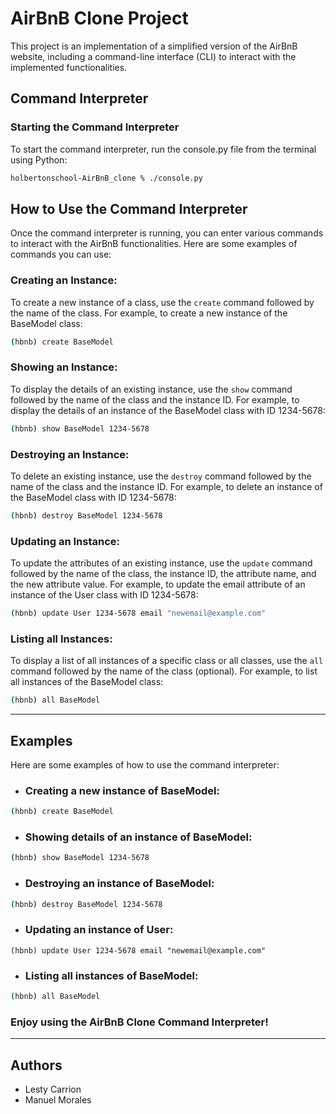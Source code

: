 # AirBnB Clone Project

This project is an implementation of a simplified version of the AirBnB website, including a command-line interface (CLI) to interact with the implemented functionalities.

## Command Interpreter

### Starting the Command Interpreter

To start the command interpreter, run the console.py file from the terminal using Python:

```bash
holbertonschool-AirBnB_clone % ./console.py
```

## How to Use the Command Interpreter

Once the command interpreter is running, you can enter various commands to interact with the AirBnB functionalities. Here are some examples of commands you can use:

### Creating an Instance:

To create a new instance of a class, use the `create` command followed by the name of the class. For example, to create a new instance of the BaseModel class:
```bash
(hbnb) create BaseModel
```
### Showing an Instance:

To display the details of an existing instance, use the `show` command followed by the name of the class and the instance ID. For example, to display the details of an instance of the BaseModel class with ID 1234-5678:
```bash
(hbnb) show BaseModel 1234-5678
```
### Destroying an Instance:

To delete an existing instance, use the `destroy` command followed by the name of the class and the instance ID. For example, to delete an instance of the BaseModel class with ID 1234-5678:
```bash
(hbnb) destroy BaseModel 1234-5678
```
### Updating an Instance:

To update the attributes of an existing instance, use the `update` command followed by the name of the class, the instance ID, the attribute name, and the new attribute value. For example, to update the email attribute of an instance of the User class with ID 1234-5678:
```bash
(hbnb) update User 1234-5678 email "newemail@example.com"
```
### Listing all Instances:

To display a list of all instances of a specific class or all classes, use the `all` command followed by the name of the class (optional). For example, to list all instances of the BaseModel class:
```bash
(hbnb) all BaseModel
```
---

## Examples

Here are some examples of how to use the command interpreter:

- ### Creating a new instance of BaseModel:
```bash
(hbnb) create BaseModel
```
- ### Showing details of an instance of BaseModel:
```bash
(hbnb) show BaseModel 1234-5678
```
- ### Destroying an instance of BaseModel:
```bash
(hbnb) destroy BaseModel 1234-5678
```
- ### Updating an instance of User:
```
(hbnb) update User 1234-5678 email "newemail@example.com"
```
- ### Listing all instances of BaseModel:
```bash
(hbnb) all BaseModel
```
### Enjoy using the AirBnB Clone Command Interpreter!
---
## Authors
- Lesty Carrion
- Manuel Morales
